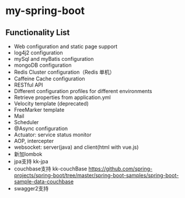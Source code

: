 # my-spring-boot

## Functionality List
- Web configuration and static page support 
- log4j2 configuration
- mySql and myBatis configuration
- mongoDB configuration
- Redis Cluster configuration（Redis 单机）
- Caffeine Cache configuration
- RESTful API
- Different configuration profiles for different environments
- Retrieve properties from application.yml
- Velocity template (deprecated)
- FreeMarker template
- Mail
- Scheduler
- @Async configuration
- Actuator: service status monitor
- AOP, intercepter
- websocket: server(java) and client(html with vue.js)
- 新加lombok
- jpa支持 kk-jpa
- couchbase支持 kk-couchBase https://github.com/spring-projects/spring-boot/tree/master/spring-boot-samples/spring-boot-sample-data-couchbase
- swagger2支持